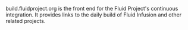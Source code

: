 build.fluidproject.org is the front end for the Fluid Project's continuous integration. It provides links to the daily build of Fluid Infusion and other related projects.
